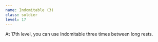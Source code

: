 ```yaml
---
name: Indomitable (3)
class: soldier
level: 17
---
```

At 17th level, you can use Indomitable three times between long rests.

